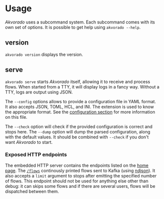 # Usage

*Akvorado* uses a subcommand system. Each subcommand comes with its
own set of options. It is possible to get help using `akvorado
--help`.

## version

`akvorado version` displays the version.

## serve

`akvorado serve` starts *Akvorado* itself, allowing it to receive and
process flows. When started from a TTY, it will display logs in a
fancy way. Without a TTY, logs are output using JSON.

The `--config` options allows to provide a configuration file in YAML
format. It also accepts JSON, TOML, HCL, and INI. The extension is
used to know the appropriate format. See the [configuration
section](configuration.md) for more information on this file.

The `--check` option will check if the provided configuration is
correct and stops here. The `--dump` option will dump the parsed
configuration, along with the default values. It should be combined
with `--check` if you don't want *Akvorado* to start.

### Exposed HTTP endpoints

The embedded HTTP server contains the endpoints listed on the [home
page](/). The [`/flows`](/flows?limit=1) continously printed flows
sent to Kafka (using [ndjson]()). It also accepts a `limit` argument
to stops after emitting the specified number of flows. This endpoint
should not be used for anything else other than debug: it can skips
some flows and if there are several users, flows will be dispatched
between them.

[ndjson]: http://ndjson.org/

